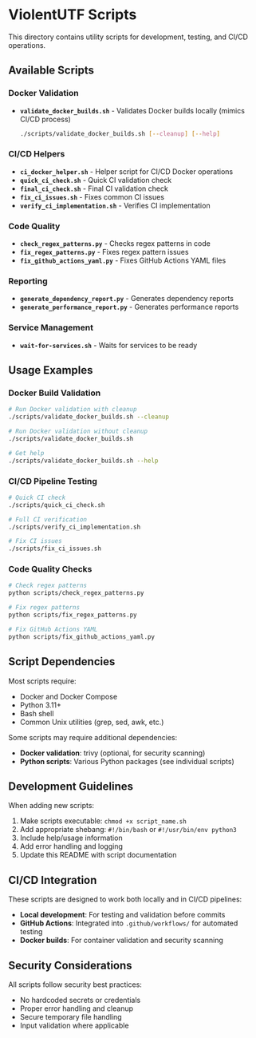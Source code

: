 # ViolentUTF Scripts

This directory contains utility scripts for development, testing, and CI/CD operations.

## Available Scripts

### Docker Validation
- **`validate_docker_builds.sh`** - Validates Docker builds locally (mimics CI/CD process)
  ```bash
  ./scripts/validate_docker_builds.sh [--cleanup] [--help]
  ```

### CI/CD Helpers
- **`ci_docker_helper.sh`** - Helper script for CI/CD Docker operations
- **`quick_ci_check.sh`** - Quick CI validation check
- **`final_ci_check.sh`** - Final CI validation check
- **`fix_ci_issues.sh`** - Fixes common CI issues
- **`verify_ci_implementation.sh`** - Verifies CI implementation

### Code Quality
- **`check_regex_patterns.py`** - Checks regex patterns in code
- **`fix_regex_patterns.py`** - Fixes regex pattern issues
- **`fix_github_actions_yaml.py`** - Fixes GitHub Actions YAML files

### Reporting
- **`generate_dependency_report.py`** - Generates dependency reports
- **`generate_performance_report.py`** - Generates performance reports

### Service Management
- **`wait-for-services.sh`** - Waits for services to be ready

## Usage Examples

### Docker Build Validation
```bash
# Run Docker validation with cleanup
./scripts/validate_docker_builds.sh --cleanup

# Run Docker validation without cleanup
./scripts/validate_docker_builds.sh

# Get help
./scripts/validate_docker_builds.sh --help
```

### CI/CD Pipeline Testing
```bash
# Quick CI check
./scripts/quick_ci_check.sh

# Full CI verification
./scripts/verify_ci_implementation.sh

# Fix CI issues
./scripts/fix_ci_issues.sh
```

### Code Quality Checks
```bash
# Check regex patterns
python scripts/check_regex_patterns.py

# Fix regex patterns
python scripts/fix_regex_patterns.py

# Fix GitHub Actions YAML
python scripts/fix_github_actions_yaml.py
```

## Script Dependencies

Most scripts require:
- Docker and Docker Compose
- Python 3.11+
- Bash shell
- Common Unix utilities (grep, sed, awk, etc.)

Some scripts may require additional dependencies:
- **Docker validation**: trivy (optional, for security scanning)
- **Python scripts**: Various Python packages (see individual scripts)

## Development Guidelines

When adding new scripts:
1. Make scripts executable: `chmod +x script_name.sh`
2. Add appropriate shebang: `#!/bin/bash` or `#!/usr/bin/env python3`
3. Include help/usage information
4. Add error handling and logging
5. Update this README with script documentation

## CI/CD Integration

These scripts are designed to work both locally and in CI/CD pipelines:
- **Local development**: For testing and validation before commits
- **GitHub Actions**: Integrated into `.github/workflows/` for automated testing
- **Docker builds**: For container validation and security scanning

## Security Considerations

All scripts follow security best practices:
- No hardcoded secrets or credentials
- Proper error handling and cleanup
- Secure temporary file handling
- Input validation where applicable